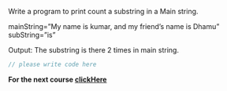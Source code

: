 

Write a program to print count a substring in a Main string.


mainString=”My name is kumar, and my friend’s name is Dhamu”
subString=”is”


Output:
The substring is there 2 times in main string.

```javascript
// please write code here
```

**For the next course [clickHere](https://www.merakilearn.org/course/138/exercise/3529)**

